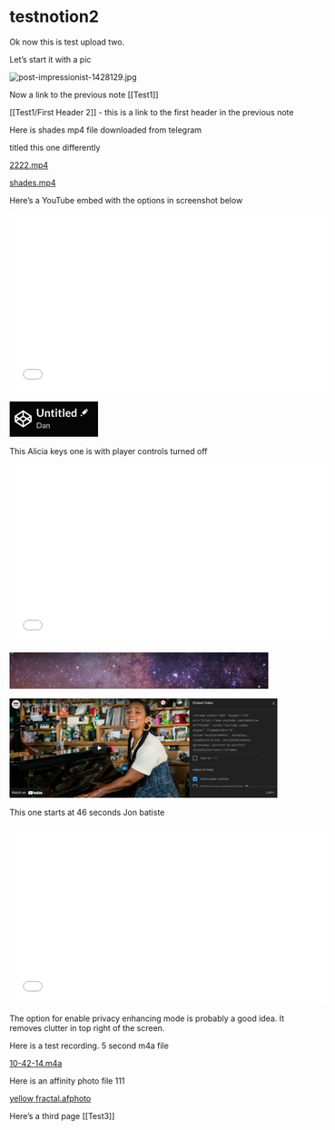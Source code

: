 # testnotion2

Ok now this is test upload two.

Let’s start it with a pic

![post-impressionist-1428129.jpg](testnotion2%2021f2d3100d744439a589eb1578e616be/post-impressionist-1428129.jpg)

Now a link to the previous note [[Test1]]

[[Test1/First Header 2]] - this is a link to the first header in the previous note

Here is shades mp4 file downloaded from telegram

titled this one differently 

[2222.mp4](testnotion2%2021f2d3100d744439a589eb1578e616be/2222.mp4)

[shades.mp4](testnotion2%2021f2d3100d744439a589eb1578e616be/shades.mp4)

Here’s a YouTube embed with the options in screenshot below

<iframe width="560" height="315" src="[https://www.youtube.com/embed/DT5RAoXVXE4](https://www.youtube.com/embed/DT5RAoXVXE4)" title="YouTube video player" frameborder="0" allow="accelerometer; autoplay; clipboard-write; encrypted-media; gyroscope; picture-in-picture" allowfullscreen></iframe>

![Untitled](testnotion2%2021f2d3100d744439a589eb1578e616be/Untitled.png)

This Alicia keys one is with player controls turned off

<iframe width="560" height="315" src="[https://www.youtube.com/embed/uwUt1fVLb3E?controls=0](https://www.youtube.com/embed/uwUt1fVLb3E?controls=0)" title="YouTube video player" frameborder="0" allow="accelerometer; autoplay; clipboard-write; encrypted-media; gyroscope; picture-in-picture" allowfullscreen></iframe>

![Untitled](testnotion2%2021f2d3100d744439a589eb1578e616be/Untitled%201.png)

![Untitled](testnotion2%2021f2d3100d744439a589eb1578e616be/Untitled%202.png)

This one starts at 46 seconds Jon batiste

<iframe width="560" height="315" src="[https://www.youtube.com/embed/ze4xcmBFvaE?start=46](https://www.youtube.com/embed/ze4xcmBFvaE?start=46)" title="YouTube video player" frameborder="0" allow="accelerometer; autoplay; clipboard-write; encrypted-media; gyroscope; picture-in-picture" allowfullscreen></iframe>

The option for enable privacy enhancing mode is probably a good idea. It removes clutter in top right of the screen.

Here is a test recording. 5 second m4a file

[10-42-14.m4a](testnotion2%2021f2d3100d744439a589eb1578e616be/10-42-14.m4a)

Here is an affinity photo file 111

[yellow fractal.afphoto](testnotion2%2021f2d3100d744439a589eb1578e616be/yellow_fractal.afphoto)

Here’s a third page [[Test3]]